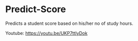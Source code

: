 # Predict-Score
Predicts a student score based on his/her no of study hours.

Youtube: https://youtu.be/UKP7ttIyDok
